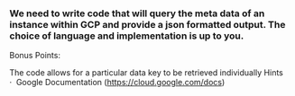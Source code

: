 ### We need to write code that will query the meta data of an instance within GCP and provide a json formatted output. The choice of language and implementation is up to you. 

Bonus Points: 

The code allows for a particular data key to be retrieved individually
Hints
·  Google Documentation (https://cloud.google.com/docs)
